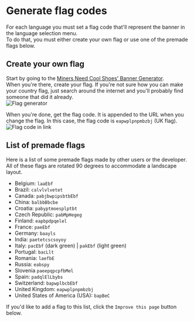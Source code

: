 # Generate flag codes

For each language you must set a flag code that'll represent the banner
in the language selection menu.  
To do that, you must either create your own flag or use one of the premade flags below.

## Create your own flag

Start by going to the [Miners Need Cool Shoes' Banner Generator](https://www.needcoolshoes.com/banner).  
When you're there, create your flag.
If you're not sure how you can make your country flag,
just search around the internet and you'll probably find someone that did it already.  
![Flag generator](./flags1.png)

When you're done, get the flag code.
It is appended to the URL when you change the flag.
In this case, the flag code is `eapwplpnpmbzbj` (UK flag).  
![Flag code in link](./flags2.png)

## List of premade flags

Here is a list of some premade flags made by other users or the developer.
All of these flags are rotated 90 degrees to accommodate a landscape layout.

- Belgium: `laaEbf`
- Brazil: `calvlvlvetet`
- Canada: `pabjbwpipsbtbEbf`
- China: `balbbBbcbe`
- Croatia: `pabyptmoesplptbt`
- Czech Republic: `pabMpHegeg`
- Finland: `eapbpdpqelel`
- France: `paeEbf`
- Germany: `baayls`
- India: `paetetcscsoyoy`
- Italy: `pacEbf` (dark green) | `pakEbf` (light green)
- Portugal: `bacLlt`
- Romania: `laefbE`
- Russia: `eabspy`
- Slovenia `paeepqpcpfbMel`
- Spain: `padqlElLbybs`
- Switzerland: `bapwplbcbEbf`
- United Kingdom: `eapwplpnpmbzbj`
- United States of America (USA): `bapBeC`

If you'd like to add a flag to this list,
click the `Improve this page` button below.
